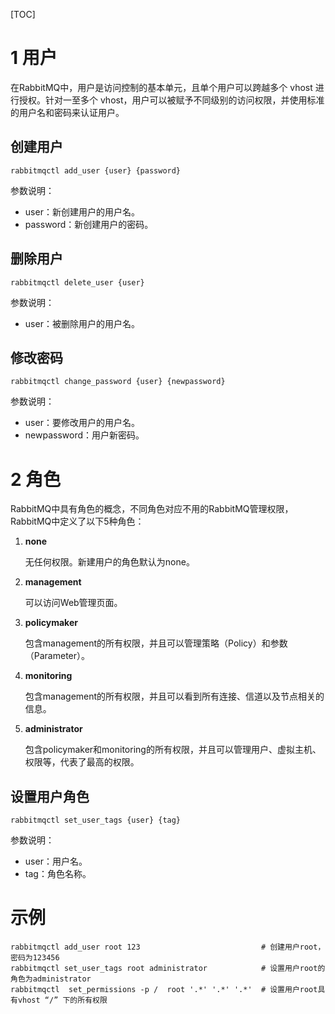 [TOC]

# 1 用户

在RabbitMQ中，用户是访问控制的基本单元，且单个用户可以跨越多个 vhost 进行授权。针对一至多个 vhost，用户可以被赋予不同级别的访问权限，并使用标准的用户名和密码来认证用户。



## 创建用户

```
rabbitmqctl add_user {user} {password}
```

参数说明：

- user：新创建用户的用户名。
- password：新创建用户的密码。



## 删除用户

```
rabbitmqctl delete_user {user}
```

参数说明：

- user：被删除用户的用户名。



## 修改密码

```
rabbitmqctl change_password {user} {newpassword}
```

参数说明：

- user：要修改用户的用户名。
- newpassword：用户新密码。



# 2 角色

RabbitMQ中具有角色的概念，不同角色对应不用的RabbitMQ管理权限，RabbitMQ中定义了以下5种角色：

1. **none**

   无任何权限。新建用户的角色默认为none。

2. **management**

   可以访问Web管理页面。

3. **policymaker**

   包含management的所有权限，并且可以管理策略（Policy）和参数（Parameter）。

4. **monitoring**

   包含management的所有权限，并且可以看到所有连接、信道以及节点相关的信息。

5. **administrator**

   包含policymaker和monitoring的所有权限，并且可以管理用户、虚拟主机、权限等，代表了最高的权限。



## 设置用户角色

```
rabbitmqctl set_user_tags {user} {tag}
```

参数说明：

- user：用户名。
- tag：角色名称。



# 示例

```
rabbitmqctl add_user root 123							# 创建用户root，密码为123456
rabbitmqctl set_user_tags root administrator			# 设置用户root的角色为administrator
rabbitmqctl  set_permissions -p /  root '.*' '.*' '.*'	# 设置用户root具有vhost “/” 下的所有权限
```

